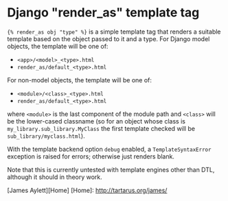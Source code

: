 # Django "render_as" template tag

`{% render_as obj "type" %}` is a simple template tag that renders a
suitable template based on the object passed to it and a type. For
Django model objects, the template will be one of:

 * `<app>/<model>_<type>.html`
 * `render_as/default_<type>.html`

For non-model objects, the template will be one of:

 * `<module>/<class>_<type>.html`
 * `render_as/default_<type>.html`

where `<module>` is the last component of the module path and
`<class>` will be the lower-cased classname (so for an object whose
class is `my_library.sub_library.MyClass` the first template checked
will be `sub_library/myclass.html`).

With the template backend option `debug` enabled, a
`TemplateSyntaxError` exception is raised for errors; otherwise just
renders blank.

Note that this is currently untested with template engines other than
DTL, although it should in theory work.

[James Aylett][Home]
[Home]: http://tartarus.org/james/

